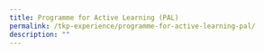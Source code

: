 ```yaml
---
title: Programme for Active Learning (PAL)
permalink: /tkp-experience/programme-for-active-learning-pal/
description: ""
---
```

